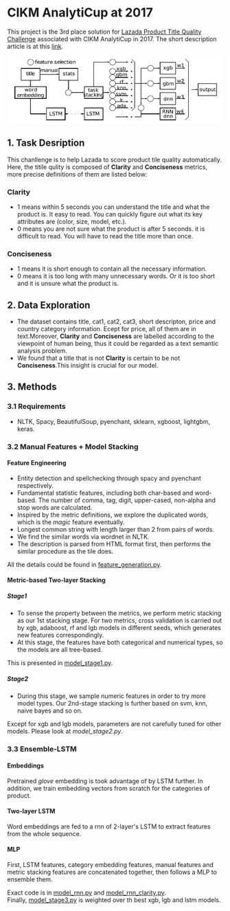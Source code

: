 # CIKM AnalytiCup at 2017
This project is the 3rd place solution for [Lazada Product Title Quality Challenge](https://competitions.codalab.org/competitions/16652) associated with CIKM AnalytiCup in 2017. The short description article is at this [link](http://www.cikmconference.org/CIKM2017/download/analytiCup/session3/CIKMAnalytiCup2017_LazadaProductTitleQuality_T3.pdf).

![alt text](model.PNG)

## 1. Task Desription
This chanllenge is to help Lazada to score product tile quality automatically. Here, the titile qulity is composed of **Clarity** and **Conciseness** metrics, more precise definitions of them are listed below:
### Clarity
* 1 means within 5 seconds you can understand the title and what the product is. It easy to read. You can quickly figure out what its key attributes are (color, size, model, etc.).
* 0 means you are not sure what the product is after 5 seconds. it is difficult to read. You will have to read the title more than once.
### Conciseness
* 1 means it is short enough to contain all the necessary information.
* 0 means it is too long with many unnecessary words. Or it is too short and it is unsure what the product is.

## 2. Data Exploration
* The dataset contains title, cat1, cat2, cat3, short descripton, price and country category information. Ecept for price, all of them are in text.Moreover, **Clarity** and **Conciseness** are labelled according to the viewpoint of human being, thus it could be regarded as a text semantic analysis problem.
* We found that a title that is not **Clarity** is certain to be not **Conciseness**.This insight is crucial for our model.

## 3. Methods
### 3.1 Requirements
* NLTK, Spacy, BeautifulSoup, pyenchant, sklearn, xgboost, lightgbm, keras.
### 3.2 Manual Features + Model Stacking
#### Feature Engineering
* Entity detection and spellchecking through spacy and pyenchant respectively.
* Fundamental statistic features, including both char-based and word-based. The number of comma, tag, digit, upper-cased, non-alpha and stop words are calculated.
* Inspired by the metric definitions, we explore the duplicated words, which is the *magic* feature eventually.
* Longest common string with length larger than 2 from pairs of words.
* We find the similar words via wordnet in NLTK.
* The description is parsed from HTML format first, then performs the similar procedure as the tile does.

All the details could be found in [feature_generation.py](/model/feature_generation.py).
#### Metric-based Two-layer Stacking
##### Stage1
* To sense the property between the metrics, we perform metric stacking as our 1st stacking stage. For two metrics, cross validation is carried out by xgb, adaboost, rf and lgb models in different seeds, which generates new features correspondingly. 
* At this stage, the features have both categorical and numerical types, so the models are all tree-based.

This is presented in [model_stage1.py](/model/model_stage1.py).
##### Stage2
* During this stage, we sample numeric features in order to try more model types. Our 2nd-stage stacking is further based on svm, knn, naive bayes and so on.

Except for xgb and lgb models, parameters are not carefully tuned for other models. Please look at *model_stage2.py*.
### 3.3 Ensemble-LSTM
#### Embeddings
Pretrained *glove* embedding is took advantage of by LSTM further. In addition, we train embedding vectors from scratch for the categories of product.
#### Two-layer LSTM
Word embeddings are fed to a rnn of 2-layer's LSTM to extract features from the whole sequence.
#### MLP
First, LSTM features, category embedding features, manual features and metric stacking features are concatenated together, then follows a MLP to ensemble them.

Exact code is in [model_rnn.py](/model/model_rnn.py) and [model_rnn_clarity.py](/model/model_rnn_clarity.py).<br>
Finally, [model_stage3.py](/model/model_stage3.py) is weighted over th best xgb, lgb and lstm models.





